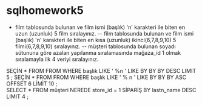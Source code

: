# sqlhomework5
- film tablosunda bulunan ve film ismi (başlık) 'n' karakteri ile biten en uzun (uzunluk) 5 film sıralayınız.
-- film tablosunda bulunan ve film ismi (başlık) 'n' karakteri ile biten en kısa (uzunluk) ikinci(6,7,8,9,10) 5 filmi(6,7,8,9,10) sıralayınız.
-- müşteri tablosunda bulunan soyadı sütununa göre azalan yapılanma sıralamasında mağaza_id 1 olmak sıralamayla ilk 4 veriyi sıralayınız.

SEÇİN  *  FROM FROM WHERE başlık LIKE  ' %n  ' LIKE BY BY BY DESC  LIMIT  5 ;
SEÇİN  *  FROM FROM WHERE başlık LIKE '  % n '  LIKE BY BY BY ASC OFFSET 6 LİMİT 10 ;  
SELECT  *  FROM müşteri NEREDE store_id = 1  SİPARİŞ BY lastn_name DESC  LIMIT  4 ;
